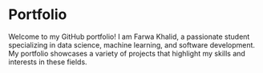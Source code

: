 # Portfolio
Welcome to my GitHub portfolio! I am Farwa Khalid, a passionate student specializing in data science, machine learning, and software development. My portfolio showcases a variety of projects that highlight my skills and interests in these fields.
